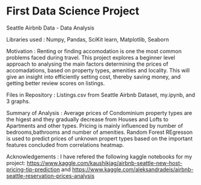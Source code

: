 # First Data Science Project
Seattle Airbnb Data - Data Analysis

Libraries used :
Numpy, Pandas, SciKit learn, Matplotlib, Seaborn

Motivation : 
Renting or finding accomodation is one the most common problems faced during travel. This project explores a beginner level approach to analysing the main factors determining the prices of accomadations, based on property types, amenities and locality. This will give an insight into efficiently setting cost, thereby saving money, and getting better review scores on listings.

Files in Repository : 
Listings.csv from Seattle Airbnb Dataset, my.ipynb, and 3 graphs.

Summary of Analysis : 
Average prices of Condominium property types are the higest and they gradually decrease from Houses and Lofts to Apartments and other types. Pricing is mainly influenced by number of bedrooms,bathrooms and number of amenities. Random Forest REgresson is used to predict prices of unknown propert types based on the important features concluded from correlations heatmap.

Acknowledgements : 
I have refered the following kaggle notebooks for my project:
https://www.kaggle.com/kaushikjag/airbnb-seattle-new-host-pricing-tip-prediction and https://www.kaggle.com/aleksandradeis/airbnb-seattle-reservation-prices-analysis
                  
